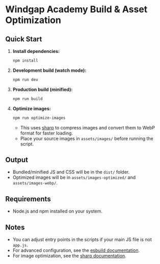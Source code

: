 
# Windgap Academy Build & Asset Optimization

## Quick Start

1. **Install dependencies:**

   ```sh
   npm install
   ```

2. **Development build (watch mode):**

   ```sh
   npm run dev
   ```

3. **Production build (minified):**

   ```sh
   npm run build
   ```

4. **Optimize images:**

   ```sh
   npm run optimize-images
   ```

   - This uses [sharp](https://sharp.pixelplumbing.com/) to compress images and convert them to WebP format for faster loading.
   - Place your source images in `assets/images/` before running the script.

## Output

- Bundled/minified JS and CSS will be in the `dist/` folder.
- Optimized images will be in `assets/images-optimized/` and `assets/images-webp/`.

## Requirements

- Node.js and npm installed on your system.

## Notes

- You can adjust entry points in the scripts if your main JS file is not `app.js`.
- For advanced configuration, see the [esbuild documentation](https://esbuild.github.io/).
- For image optimization, see the [sharp documentation](https://sharp.pixelplumbing.com/).
